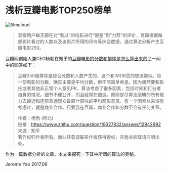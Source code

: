 # 浅析豆瓣电影TOP250榜单

![filmcloud](/assets/filmCloud.pnhttps://raw.githubusercontent.com/JeromeYao/PyProjects/master/douban_top250/book/assets/filmCloud.png)

> 豆瓣用户每天都在对“看过”的电影进行“很差”到“力荐”的评价，豆瓣根据每部影片看过的人数以及该影片所得的评价等综合数据，通过算法分析产生豆瓣电影250。

豆瓣网创始人兼CEO杨勃在知乎的[豆瓣电影的分数和排序是怎么算出来的？](https://www.zhihu.com/question/19627832)一问中的回答如下：  
> 豆瓣250里排序是综合分数和人数产生的，这个和IMDB总的想法类似。每一部电影的分数，确实主要是平均分数，但不简简单单是。因为偶然要和影托或者其他非正常个人意见PK，算法考虑了很多因素，包括时间和打分者自身的情况。细节不便公开，而且经常在细调。原则是尽算法范畴的所有能力去接近和还原普通观众最原汁原味的平均观影意见。有一个因素从来没有考虑过，就是商业合作。只要我在豆瓣，商业合作和分数不会有任何关系。  
> 
> 作者：杨勃 (阿北)  
链接：https://www.zhihu.com/question/19627832/answer/12942692  
来源：知乎  
著作权归作者所有。商业转载请联系作者获得授权，非商业转载请注明出处。  
  
作为一篇数据分析的文章，本文来探究一下其中所谓的算法的奥秘。


  
Jerome Yao
2017.06
